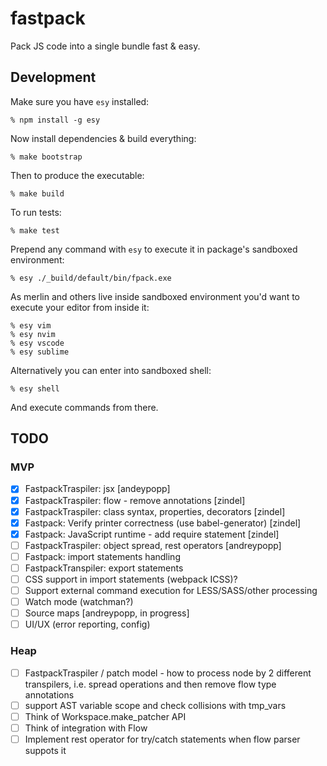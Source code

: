 # fastpack

Pack JS code into a single bundle fast & easy.

## Development

Make sure you have `esy` installed:

    % npm install -g esy

Now install dependencies & build everything:

    % make bootstrap

Then to produce the executable:

    % make build

To run tests:

    % make test

Prepend any command with `esy` to execute it in package's sandboxed environment:

    % esy ./_build/default/bin/fpack.exe

As merlin and others live inside sandboxed environment you'd want to execute
your editor from inside it:

    % esy vim
    % esy nvim
    % esy vscode
    % esy sublime

Alternatively you can enter into sandboxed shell:

    % esy shell

And execute commands from there.

## TODO

### MVP

- [x] FastpackTraspiler: jsx [andeypopp]
- [x] FastpackTraspiler: flow - remove annotations [zindel]
- [x] FastpackTraspiler: class syntax, properties, decorators [zindel]
- [x] Fastpack: Verify printer correctness (use babel-generator) [zindel]
- [x] Fastpack: JavaScript runtime - add require statement [zindel]
- [ ] FastpackTraspiler: object spread, rest operators [andreypopp]
- [ ] Fastpack: import statements handling
- [ ] FastpackTranspiler: export statements
- [ ] CSS support in import statements (webpack ICSS)?
- [ ] Support external command execution for LESS/SASS/other processing
- [ ] Watch mode (watchman?)
- [ ] Source maps [andreypopp, in progress]
- [ ] UI/UX (error reporting, config)

### Heap

- [ ] FastpackTraspiler / patch model - how to process node by 2 different
      transpilers, i.e. spread operations and then remove flow type annotations
- [ ] support AST variable scope and check collisions with tmp_vars
- [ ] Think of Workspace.make_patcher API
- [ ] Think of integration with Flow
- [ ] Implement rest operator for try/catch statements when flow parser suppots it
